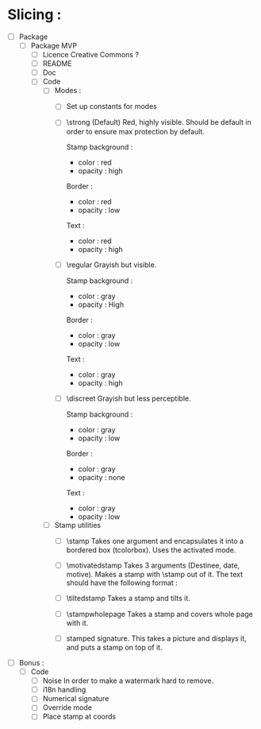 # Slicing :

- [ ] Package
  - [ ] Package MVP
    - [ ] Licence
	  Creative Commons ?
	- [ ] README
	- [ ] Doc
	- [ ] Code
	  - [ ] Modes :
	    - [ ] Set up constants for modes
	    - [ ] \strong (Default)
		  Red, highly visible.
		  Should be default in order to ensure max protection by default.

		  Stamp background :
		  - color : red
		  - opacity : high

		  Border :
		  - color : red
		  - opacity : low

		  Text :
		  - color : red
		  - opacity : high

		- [ ] \regular
		  Grayish but visible.

		  Stamp background :
		  - color : gray
		  - opacity : High

		  Border :
		  - color : gray
		  - opacity : low

		  Text :
		  - color : gray
		  - opacity : high

		- [ ] \discreet
		  Grayish but less perceptible.

		  Stamp background :
		  - color : gray
		  - opacity : low

		  Border :
		  - color : gray
		  - opacity : none

		  Text :
		  - color : gray
		  - opacity : low

	  - [ ] Stamp utilities
	  	- [ ] \stamp
		  Takes one argument and encapsulates it into a bordered box (tcolorbox).
		  Uses the activated mode.

		- [ ] \motivatedstamp
		  Takes 3 arguments (Destinee, date, motive). Makes a stamp with \stamp out of it.
		  The text should have the following format :  

		- [ ] \tiltedstamp
		  Takes a stamp and tilts it.

		- [ ] \stampwholepage
		  Takes a stamp and covers whole page with it.

		- [ ] stamped signature.
		  This takes a picture and displays it, and puts a stamp on top of it.


- [ ] Bonus :
  - [ ] Code
  	- [ ] Noise
	  In order to make a watermark hard to remove.
	- [ ] i18n handling
	- [ ] Numerical signature
	- [ ] Override mode
	- [ ] Place stamp at coords
